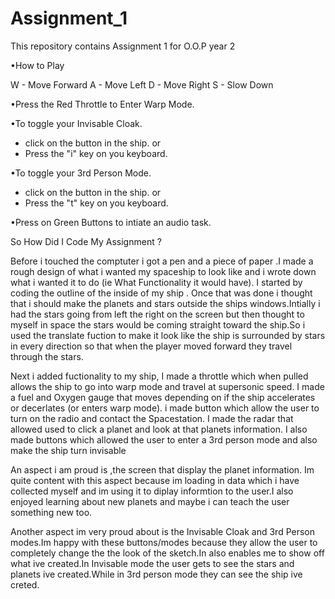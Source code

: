 # Assignment_1
This repository contains Assignment 1 for O.O.P year 2


•How to Play 

W - Move Forward
A - Move Left
D - Move Right
S - Slow Down


•Press the Red Throttle to Enter Warp Mode.

•To toggle your Invisable Cloak.

- click on the button in the ship.
				or
- Press the "i" key on you keyboard.


•To toggle your 3rd Person Mode.

- click on the button in the ship.
				or
- Press the "t" key on you keyboard.


•Press on Green Buttons to intiate an audio task.




So How Did I Code My Assignment ?

Before i touched the comptuter i got a pen and a piece of paper .I made a rough design of what i wanted my spaceship to look like and i wrote down what i wanted it to do 
(ie What Functionality it would have). I started by coding the outline of the inside of my ship . Once that was done i thought that i should make the planets and stars outside 
the ships windows.Intially i had the stars going from left the right on the screen but then thought to myself in space the stars would be coming straight toward the ship.So i 
used the translate fuction to make it look like the ship is surrounded by stars in every direction so that when the player moved forward they travel through the stars.

Next i added fuctionality to my ship, I made a throttle which when pulled allows the ship to go into warp mode and travel at supersonic speed. 
I made a fuel and Oxygen gauge that moves depending on if the ship accelerates or decerlates (or enters warp mode).
i made button which allow the user to turn on the radio and contact the Spacestation.
I made the radar that allowed used to click a planet and look at that planets information.
I also made buttons which allowed the user to enter a 3rd person mode and also make the ship turn invisable

An aspect i am  proud is ,the screen that display the planet information. Im quite content with this aspect because im loading in data which i have collected myself and 
im using it to diplay informtion to the user.I also enjoyed learning about new planets and maybe i can teach the user something new too.

Another aspect im very proud about is the Invisable Cloak and 3rd Person modes.Im happy with these buttons/modes because they allow the user to completely change the 
the look of the sketch.In also enables me to show off what ive created.In Invisable mode the user gets to see the stars and planets ive created.While in 3rd person mode 
they can see the ship ive creted.